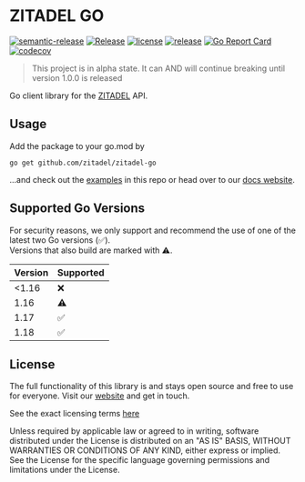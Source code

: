 # ZITADEL GO

[![semantic-release](https://img.shields.io/badge/%20%20%F0%9F%93%A6%F0%9F%9A%80-semantic--release-e10079.svg)](https://github.com/semantic-release/semantic-release)
[![Release](https://github.com/zitadel/zitadel-go/workflows/Release/badge.svg)](https://github.com/zitadel/zitadel-go/actions)
[![license](https://badgen.net/github/license/zitadel/zitadel-go/)](https://github.com/zitadel/zitadel-go/blob/main/LICENSE)
[![release](https://badgen.net/github/release/zitadel/zitadel-go/stable)](https://github.com/zitadel/zitadel-go/releases)
[![Go Report Card](https://goreportcard.com/badge/github.com/zitadel/zitadel-go)](https://goreportcard.com/report/github.com/zitadel/zitadel-go)
[![codecov](https://codecov.io/gh/zitadel/zitadel-go/branch/main/graph/badge.svg)](https://codecov.io/gh/zitadel/zitadel-go)

> This project is in alpha state. It can AND will continue breaking until version 1.0.0 is released

Go client library for the [ZITADEL](https://github.com/zitadel/zitadel) API.

## Usage

Add the package to your go.mod by

```
go get github.com/zitadel/zitadel-go
```

...and check out the [examples](./example) in this repo or head over to our [docs website](https://docs.zitadel.ch/docs/quickstarts/introduction).


## Supported Go Versions

For security reasons, we only support and recommend the use of one of the latest two Go versions (:white_check_mark:).  
Versions that also build are marked with :warning:.

| Version | Supported          |
|---------|--------------------|
| <1.16   | :x:                |
| 1.16    | :warning:          |
| 1.17    | :white_check_mark: |
| 1.18    | :white_check_mark: |

## License

The full functionality of this library is and stays open source and free to use for everyone. Visit our [website](https://zitadel.ch) and get in touch.

See the exact licensing terms [here](./LICENSE)

Unless required by applicable law or agreed to in writing, software distributed under the License is distributed on an "AS IS" BASIS, WITHOUT WARRANTIES OR CONDITIONS OF ANY KIND, either express or implied. See the License for the specific language governing permissions and limitations under the License.
